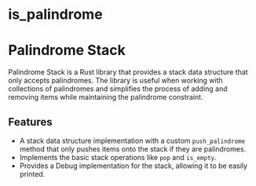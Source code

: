 # is_palindrome

# Palindrome Stack

Palindrome Stack is a Rust library that provides a stack data structure that only accepts palindromes. The library is useful when working with collections of palindromes and simplifies the process of adding and removing items while maintaining the palindrome constraint.

## Features

- A stack data structure implementation with a custom `push_palindrome` method that only pushes items onto the stack if they are palindromes.
- Implements the basic stack operations like `pop` and `is_empty`.
- Provides a Debug implementation for the stack, allowing it to be easily printed.
